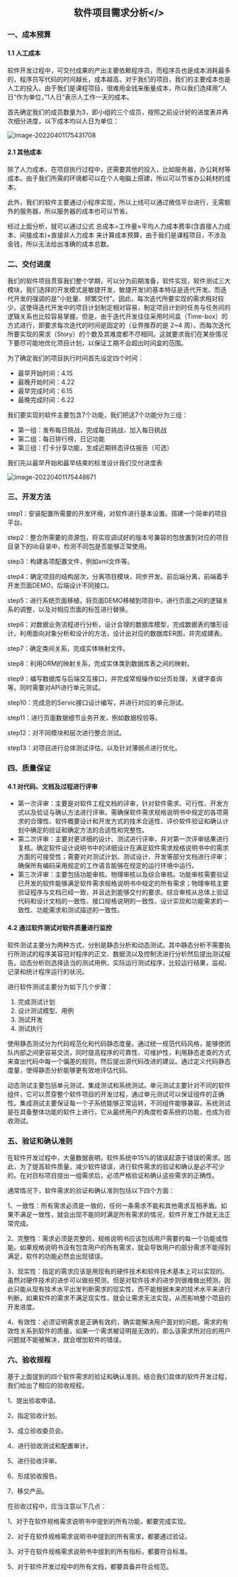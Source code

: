 ## <center>软件项目需求分析</>

### 一、成本预算

#### 1.1 人工成本 

软件开发过程中，可交付成果的产出主要依赖程序员，而程序员也是成本消耗最多的，程序员写代码的时间越长，成本越高，对于我们的项目，我们的主要成本也是人工的投入。由于我们是课程项目，很难用金钱来衡量成本，所以我们选择用”人日“作为单位，”1人日“表示人工作一天的成本。

首先确定我们的成员数量为3，即小组的三个成员，按照之前设计好的进度表并再次细分进度，以下成本均以人日为单位：

 ![image-20220401175431708](imags\image-20220401175431708.png)

#### 2.1 其他成本

除了人力成本，在项目执行过程中，还需要其他的投入，比如服务器，办公耗材等成本。由于我们所需的环境都可以在个人电脑上搭建，所以可以节省办公耗材的成本。

此外，我们的软件主要通过小程序实现，所以上线可以通过微信平台进行，无需额外的服务器，所以服务器的成本也可以节省。

经过上面分析，就可以通过公式 总成本=工作量×平均人力成本费率(含直接人力成本、间接成本)+直接非人力成本 来计算成本预算，由于我们是课程项目，不涉及金钱，所以无法给出准确的成本总数。

### 二、交付进度

我们的软件项目贯穿我们整个学期，可以分为前期准备，软件实现，软件测试三大模块，我们选择的开发模式是敏捷开发，敏捷开发)的基本特征是迭代开发。而迭代开发的强调的是"小批量、频繁交付"。因此，每次迭代所要实现的需求相对较少。这使得迭代开发中的项目计划制定相对容易，制定项目计划时任务与任务间的逻辑关系也比较容易掌握。但是，由于迭代开发往往采用时间盒（Time-box）的方式进行，即要求每次迭代的时间是固定的（业界推荐的是 2~4 周）。而每次迭代所要实现的需求（Story）的个数及其难度都不尽相同。这就要求我们在某些情况下要尽可能地优化项目计划，以保证工期不会超出时间盒的范围。

为了确定我们的项目执行时间首先设定四个时间：

+ 最早开始时间：4.15
+ 最晚开始时间：4.22
+ 最早完成时间：6.15
+ 最晚完成时间：6.22

我们要实现的软件主要包含7个功能，我们把这7个功能分为三组：

+ 第一组：发布每日挑战，完成每日挑战，加入每日挑战
+ 第二组：每日排行榜，日记功能
+ 第三组：打卡分享功能，生成近期转态评估报告（可选）

我们先以最早开始和最早结束的标准设计我们交付进度表

 ![image-20220401175448671](imags\image-20220401175448671.png)

### 三、开发方法

step1：安装配置所需要的开发环境，对软件进行基本设置。搭建一个简单的项目平台。

step2：整合所需要的资源包，将实现调试好的版本号兼容的包放置到对应的项目目录下的lib目录中，检测不同包是否能够正常使用。

step3：构建各项配置文件，例如xml文件等。

step4：确定项目的结构层次，分离项目模块，同步开发。前后端分离，前端着手开发页面DEMO，后端设计不同接口。

step5：进行系统页面移植，将页面DEMO移植到项目中，进行页面之间的逻辑关系的调整，以及对相应页面的标签进行替换。

step6：对数据业务流程进行分析，设计合理的数据库模型，完成数据表的雏形设计。利用面向对象分析和设计的方法，设计出对应的数据库ER图，并完成建表。

step7：确定类间关系，完成实体映射文件。

step8：利用ORM的映射关系，完成实体类到数据库表之间的映射。

step9：编写数据库与后端交互接口，并完成常规操作如分页处理，关键字查询等。同时需要对API进行单元测试。

step10：完成总的Servic接口设计编写，并进行对应的单元测试。

step11：进行页面数据细节业务开发，例如数据校验等。

step12：对不同模块和层次进行整合测试。

step13：对项目进行总体测试评估，以及针对薄弱点进行优化。

### 四、质量保证

#### 4.1 对代码、文档及过程进行评审

- 第一次评审：主要是对软件工程文档的评审，针对软件需求、可行性、开发方式以及验证与确认方法进行评审。需确保软件需求规格说明书中规定的各项需求的合理性、软件概要设计和开发方式的技术合适性、评价软件验证和确认计划中确定的验证和确定方法的合适性和完整性。
- 第二次评审：主要对更详细的设计、测试进行评审，并对第一次评审结果进行复核。确定软件设计说明书中的详细设计在满足软件需求规格说明书中的需求方面的可接受性；需要对对测试计划、测试设计、开发等部分文档进行评审；确保所有编码采用规定的工作语言能够在规定的运行环境中运行。
- 第三次评审：主要包括功能审核、物理审核以及综合审核。功能审核需要验证已开发的软件能够满足软件需求规格说明书中规定的所有需求；物理审核主要验证程序与文档已经一致，并且达到能够交付的要求。综合审核从总体上验证代码和设计文档的一致性、接口规格说明的一致性、设计实现和功能需求的一致性、功能需求和测试描述的一致性。

#### 4.2 通过软件测试对软件质量进行监控

软件测试主要分为两种方式，分别是静态分析和动态测试。其中静态分析不需要执行所测试的程序美容冠对程序的正文、数据流以及控制流进行分析然后提出测试报告。动态分析则选择适当的测试用例，实际运行测试程序，比较运行结果，监视、记录和统计程序运行的状况。

进行软件测试主要分为如下几个步骤：

1. 完成测试计划
2. 设计测试模型、用例
3. 测试开发
4. 测试执行

使用静态测试分为代码规范化和代码静态度量。通过统一规范代码风格，能够使团队内部之间更容易交流，同时提高程序的可靠性、可维护性，利用静态走查的方式来查出代码中每一个偏差的规则，然后提出源代码改进的建议。通过定义代码静态度量，使得静态分析能够更有效地评估代码。

动态测试主要包括单元测试、集成测试和系统测试。单元测试主要针对不同的软件组件，它可以贯穿整个软件项目的开发过程，通过单元测试可以保证组件的正确性。集成测试主要保证每一个子系统能够正常运转，不同组件能够兼容。系统测试是在具备整体功能的软件上进行，它从最终用户的角度检查系统的功能，也成为验收测试。

###  五、验证和确认准则

在软件开发过程中，大量数据表明，软件系统中15%的错误起源于错误的需求。因此，为了提高软件质量，减少软件错误，进行软件需求的验证和确认是必不可少的。在对目标项目提出一组需求后，必须严格验证和确认这些需求的正确性。

通常情况下，软件需求的验证和确认准则包括以下四个方面：

1、一致性：所有需求必须是一致的，任何一条需求不能和其他需求互相矛盾。如果不满足一致性，就会出现不能同时满足所有需求的情况，软件开发工作就无法正常完成。

2、完整性：需求必须是完整的，规格说明书应该包括用户需要的每一个功能或性能。如果规格说明书没有包含用户的所有需求，就会导致用户的部分需求不能得到满足，软件的功能必然会出现错误。

3、现实性：指定的需求应该是用现有的硬件技术和软件技术基本上可以实现的。虽然对硬件技术的进步可以做些预测，但是对软件技术的进步则很难做出预测，因此只能从现有技术水平出发判断需求的现实性，而不能根据未来的技术水平来进行判断。如果软件的需求不满足现实性，就会让需求无法实现，从而影响整个项目的开发进度。

4、有效性：必须证明需求是正确有效的，确实能解决用户面对的问题。需求的有效性关系到软件的质量。如果一个需求被证明是无效的，那么该需求所对应的用户问题就不能被解决，就会增加软件的错误。

### 六、验收规程

基于上面提到的四个软件需求的验证和确认准则，结合我们具体的软件开发过程，我们给出了相应的验收规程。

1、提出验收申请。

2、指定验收计划。

3、成立验收委员会。

4、进行验收测试和配置审计。

5、进行验收评审。

6、形成验收报告。

7、移交产品。

在验收过程中，应当注意以下几点：

1、对于在软件规格需求说明书中提到的所有功能，都要完成实现。

2、对于在软件规格需求说明书中提到的所有需求，都要通过验证。

3、对于在软件规格需求说明书中提到的所有指标，都要符合标准。

5、对于软件开发过程中的所有文档，都要具备并符合规范。

